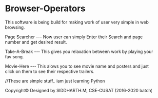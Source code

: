 # Browser-Operators
This software is being build for making work of user very simple in web browsing.

Page Searcher --- Now user can simply Enter their Search and page number and get desired result.

Take-A-Break --- This gives you relaxation between work by playing your fav song.

Movie-Here --- This alows you to see movie name and posters and just click on them to see their respective trailers.

//These are simple stuff.. iam just learning Python


Copyright© Designed by SIDDHARTH.M, CSE-CUSAT (2016-2020 batch)
